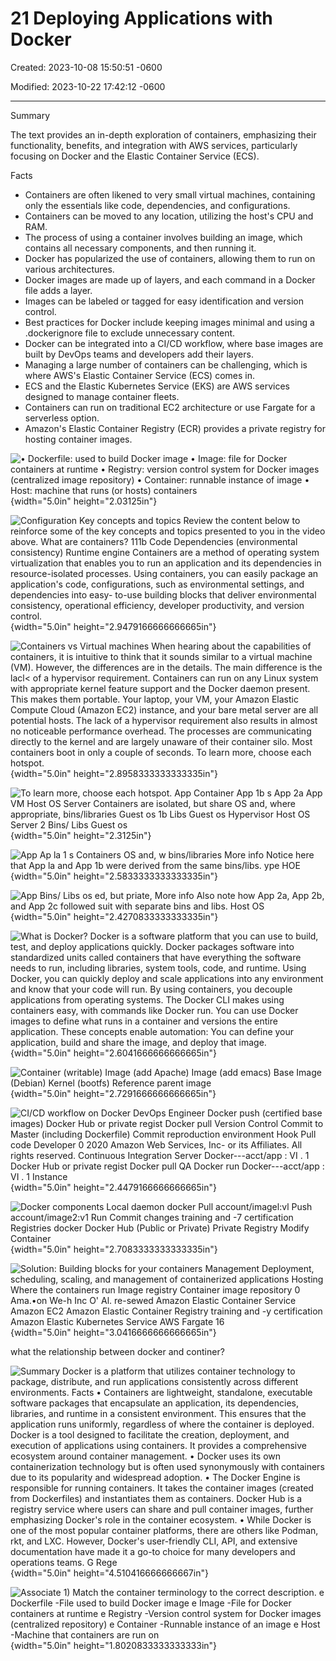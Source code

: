 # 21 Deploying Applications with Docker

Created: 2023-10-08 15:50:51 -0600

Modified: 2023-10-22 17:42:12 -0600

---

Summary

The text provides an in-depth exploration of containers, emphasizing their functionality, benefits, and integration with AWS services, particularly focusing on Docker and the Elastic Container Service (ECS).

Facts

- Containers are often likened to very small virtual machines, containing only the essentials like code, dependencies, and configurations.
- Containers can be moved to any location, utilizing the host's CPU and RAM.
- The process of using a container involves building an image, which contains all necessary components, and then running it.
- Docker has popularized the use of containers, allowing them to run on various architectures.
- Docker images are made up of layers, and each command in a Docker file adds a layer.
- Images can be labeled or tagged for easy identification and version control.
- Best practices for Docker include keeping images minimal and using a .dockerignore file to exclude unnecessary content.
- Docker can be integrated into a CI/CD workflow, where base images are built by DevOps teams and developers add their layers.
- Managing a large number of containers can be challenging, which is where AWS's Elastic Container Service (ECS) comes in.
- ECS and the Elastic Kubernetes Service (EKS) are AWS services designed to manage container fleets.
- Containers can run on traditional EC2 architecture or use Fargate for a serverless option.
- Amazon's Elastic Container Registry (ECR) provides a private registry for hosting container images.





![• Dockerfile: used to build Docker image • Image: file for Docker containers at runtime • Registry: version control system for Docker images (centralized image repository) • Container: runnable instance of image • Host: machine that runs (or hosts) containers ](../../../media/AWS-DevOps-Module-6-21-Deploying-Applications-with-Docker-image1.png){width="5.0in" height="2.03125in"}



![Configuration Key concepts and topics Review the content below to reinforce some of the key concepts and topics presented to you in the video above. What are containers? 111b Code Dependencies (environmental consistency) Runtime engine Containers are a method of operating system virtualization that enables you to run an application and its dependencies in resource-isolated processes. Using containers, you can easily package an application's code, configurations, such as environmental settings, and dependencies into easy- to-use building blocks that deliver environmental consistency, operational efficiency, developer productivity, and version control. ](../../../media/AWS-DevOps-Module-6-21-Deploying-Applications-with-Docker-image2.png){width="5.0in" height="2.9479166666666665in"}



![Containers vs Virtual machines When hearing about the capabilities of containers, it is intuitive to think that it sounds similar to a virtual machine (VM). However, the differences are in the details. The main difference is the lacl< of a hypervisor requirement. Containers can run on any Linux system with appropriate kernel feature support and the Docker daemon present. This makes them portable. Your laptop, your VM, your Amazon Elastic Compute Cloud (Amazon EC2) instance, and your bare metal server are all potential hosts. The lack of a hypervisor requirement also results in almost no noticeable performance overhead. The processes are communicating directly to the kernel and are largely unaware of their container silo. Most containers boot in only a couple of seconds. To learn more, choose each hotspot. ](../../../media/AWS-DevOps-Module-6-21-Deploying-Applications-with-Docker-image3.png){width="5.0in" height="2.8958333333333335in"}



![To learn more, choose each hotspot. App Container App 1b s App 2a App VM Host OS Server Containers are isolated, but share OS and, where appropriate, bins/libraries Guest os 1b Libs Guest os Hypervisor Host OS Server 2 Bins/ Libs Guest os ](../../../media/AWS-DevOps-Module-6-21-Deploying-Applications-with-Docker-image4.png){width="5.0in" height="2.3125in"}



![App Ap la 1 s Containers OS and, w bins/libraries More info Notice here that App la and App 1b were derived from the same bins/libs. ype HOE ](../../../media/AWS-DevOps-Module-6-21-Deploying-Applications-with-Docker-image5.png){width="5.0in" height="2.5833333333333335in"}



![App Bins/ Libs os ed, but priate, More info Also note how App 2a, App 2b, and App 2c followed suit with separate bins and libs. Host OS ](../../../media/AWS-DevOps-Module-6-21-Deploying-Applications-with-Docker-image6.png){width="5.0in" height="2.4270833333333335in"}



![What is Docker? Docker is a software platform that you can use to build, test, and deploy applications quickly. Docker packages software into standardized units called containers that have everything the software needs to run, including libraries, system tools, code, and runtime. Using Docker, you can quickly deploy and scale applications into any environment and know that your code will run. By using containers, you decouple applications from operating systems. The Docker CLI makes using containers easy, with commands like Docker run. You can use Docker images to define what runs in a container and versions the entire application. These concepts enable automation: You can define your application, build and share the image, and deploy that image. ](../../../media/AWS-DevOps-Module-6-21-Deploying-Applications-with-Docker-image7.png){width="5.0in" height="2.6041666666666665in"}



![Container (writable) Image (add Apache) Image (add emacs) Base Image (Debian) Kernel (bootfs) Reference parent image ](../../../media/AWS-DevOps-Module-6-21-Deploying-Applications-with-Docker-image8.png){width="5.0in" height="2.7291666666666665in"}



![CI/CD workflow on Docker DevOps Engineer Docker push (certified base images) Docker Hub or private regist Docker pull Version Control Commit to Master (including Dockerfile) Commit reproduction environment Hook Pull code Developer 0 2020 Amazon Web Services, Inc- or its Affiliates. All rights reserved. Continuous Integration Server Docker---acct/app : VI . 1 Docker Hub or private regist Docker pull QA Docker run Docker---acct/app : VI . 1 Instance ](../../../media/AWS-DevOps-Module-6-21-Deploying-Applications-with-Docker-image9.png){width="5.0in" height="2.4479166666666665in"}









![Docker components Local daemon docker Pull account/imagel:vl Push account/image2:v1 Run Commit changes training and -7 certification Registries docker Docker Hub (Public or Private) Private Registry Modify Container ](../../../media/AWS-DevOps-Module-6-21-Deploying-Applications-with-Docker-image10.png){width="5.0in" height="2.7083333333333335in"}



![Solution: Building blocks for your containers Management Deployment, scheduling, scaling, and management of containerized applications Hosting Where the containers run Image registry Container image repository 0 Ama.•on We-h Inc O' Al. re-sewed Amazon Elastic Container Service Amazon EC2 Amazon Elastic Container Registry training and -y certification Amazon Elastic Kubernetes Service AWS Fargate 16 ](../../../media/AWS-DevOps-Module-6-21-Deploying-Applications-with-Docker-image11.png){width="5.0in" height="3.0416666666666665in"}







what the relationship between docker and continer?







![Summary Docker is a platform that utilizes container technology to package, distribute, and run applications consistently across different environments. Facts • Containers are lightweight, standalone, executable software packages that encapsulate an application, its dependencies, libraries, and runtime in a consistent environment. This ensures that the application runs uniformly, regardless of where the container is deployed. Docker is a tool designed to facilitate the creation, deployment, and execution of applications using containers. It provides a comprehensive ecosystem around container management. • Docker uses its own containerization technology but is often used synonymously with containers due to its popularity and widespread adoption. • The Docker Engine is responsible for running containers. It takes the container images (created from Dockerfiles) and instantiates them as containers. Docker Hub is a registry service where users can share and pull container images, further emphasizing Docker's role in the container ecosystem. • While Docker is one of the most popular container platforms, there are others like Podman, rkt, and LXC. However, Docker's user-friendly CLI, API, and extensive documentation have made it a go-to choice for many developers and operations teams. G Rege ](../../../media/AWS-DevOps-Module-6-21-Deploying-Applications-with-Docker-image12.png){width="5.0in" height="4.510416666666667in"}



![Associate 1) Match the container terminology to the correct description. e Dockerfile -File used to build Docker image e Image -File for Docker containers at runtime e Registry -Version control system for Docker images (centralized repository) e Container -Runnable instance of an image e Host -Machine that containers are run on ](../../../media/AWS-DevOps-Module-6-21-Deploying-Applications-with-Docker-image13.png){width="5.0in" height="1.8020833333333333in"}















